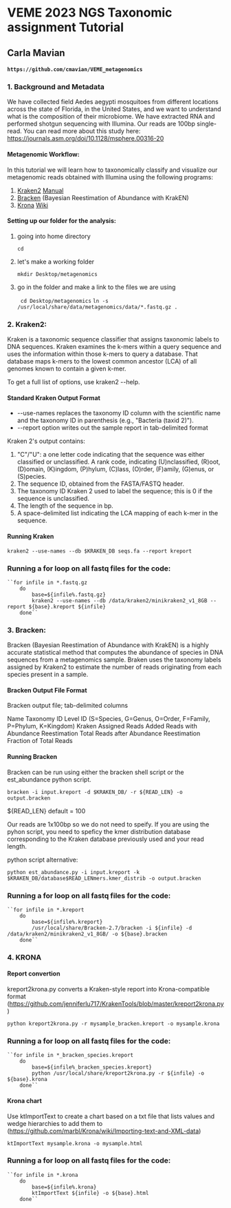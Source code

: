 # VEME 2023 NGS Taxonomic assignment Tutorial

## Carla Mavian

#### `https://github.com/cmavian/VEME_metagenomics`
#### 
#### 
### 1. Background and Metadata
We have collected field Aedes aegypti mosquitoes from different locations across the state of Florida, in the United
States, and we want to understand what is the composition of their microbiome. We have extracted RNA and
performed shotgun sequencing with Illumina. Our reads are 100bp single-read. You can read more about this study here: https://journals.asm.org/doi/10.1128/msphere.00316-20

#### Metagenomic Workflow: 
In this tutorial we will learn how to taxonomically classify and visualize our metagenomic reads obtained with Illumina using the following programs:

1. [Kraken2](https://ccb.jhu.edu/software/kraken2/index.shtml) [Manual](https://github.com/DerrickWood/kraken2/wiki/Manual)
2. [Bracken](https://ccb.jhu.edu/software/bracken/) (Bayesian Reestimation of Abundance with KrakEN) 
3. [Krona](https://github.com/marbl/Krona/wiki/KronaTools) [Wiki](https://github.com/marbl/Krona/wiki)


#### Setting up our folder for the analysis:

1. going into home directory

   ``cd``

2. let's make a working folder
 
   ``mkdir Desktop/metagenomics`` 

3. go in the folder and make a link to the files we are using

    `` cd Desktop/metagenomics`` 
    `` ln -s /usr/local/share/data/metagenomics/data/*.fastq.gz . `` 



#### 
#### 
### 2. Kraken2: 
Kraken is a taxonomic sequence classifier that assigns taxonomic labels to DNA sequences. 
Kraken examines the k-mers within a query sequence and uses the information within those k-mers to query a database. That database maps k-mers to the lowest common ancestor (LCA) of all genomes known to contain a given k-mer.

To get a full list of options, use kraken2 --help.

#### Standard Kraken Output Format
* --use-names replaces the taxonomy ID column with the scientific name and the taxonomy ID in parenthesis (e.g., "Bacteria (taxid 2)"). 
* --report option writes out the sample report in tab-delimited format

Kraken 2's output contains:
1. "C"/"U": a one letter code indicating that the sequence was either classified or unclassified. A rank code, indicating (U)nclassified, (R)oot, (D)omain, (K)ingdom, (P)hylum, (C)lass, (O)rder, (F)amily, (G)enus, or (S)pecies. 
2. The sequence ID, obtained from the FASTA/FASTQ header.
3. The taxonomy ID Kraken 2 used to label the sequence; this is 0 if the sequence is unclassified.
4. The length of the sequence in bp.
5. A space-delimited list indicating the LCA mapping of each k-mer in the sequence.


#### Running Kraken
   ``kraken2 --use-names --db $KRAKEN_DB seqs.fa --report kreport``

### Running a for loop on all fastq files for the code:
	
    ``for infile in *.fastq.gz
        do
        	base=${infile%.fastq.gz}
            kraken2 --use-names --db /data/kraken2/minikraken2_v1_8GB --report ${base}.kreport ${infile}
        done``  
	
#### 
#### 
### 3. Bracken:
Bracken (Bayesian Reestimation of Abundance with KrakEN) is a highly accurate statistical method that computes the abundance of species in DNA sequences from a metagenomics sample. 
Braken uses the taxonomy labels assigned by Kraken2 to estimate the number of reads originating from each species present in a sample.

#### Bracken Output File Format
Bracken output file; tab-delimited columns

Name
Taxonomy ID
Level ID (S=Species, G=Genus, O=Order, F=Family, P=Phylum, K=Kingdom)
Kraken Assigned Reads
Added Reads with Abundance Reestimation
Total Reads after Abundance Reestimation
Fraction of Total Reads

#### Running Bracken
Bracken can be run using either the bracken shell script or the est_abundance python script. 

``bracken -i input.kreport -d $KRAKEN_DB/ -r ${READ_LEN} -o output.bracken``

${READ_LEN} default =  100

Our reads are 1x100bp so we do not need to speify. If you are using the pyhon script, you need to speficy the kmer distribution database corresponding to the Kraken database previously used and your read length.  

python script alternative:

   ``python est_abundance.py -i input.kreport -k $KRAKEN_DB/database$READ_LENmers.kmer_distrib -o output.bracken``

### Running a for loop on all fastq files for the code:
	
    ``for infile in *.kreport
        do
        	base=${infile%.kreport}
            /usr/local/share/Bracken-2.7/bracken -i ${infile} -d /data/kraken2/minikraken2_v1_8GB/ -o ${base}.bracken 
        done`` 


#### 
#### 
### 4. KRONA

#### Report convertion 
kreport2krona.py converts a Kraken-style report into Krona-compatible format (https://github.com/jenniferlu717/KrakenTools/blob/master/kreport2krona.py)

   ``python kreport2krona.py -r mysample_bracken.kreport -o mysample.krona``

### Running a for loop on all fastq files for the code:

    ``for infile in *_bracken_species.kreport
        do
			base=${infile%_bracken_species.kreport}
			python /usr/local/share/kreport2krona.py -r ${infile} -o ${base}.krona
        done``

#### Krona chart
Use ktImportText to create a chart based on a txt file that lists values and wedge hierarchies to add them to (https://github.com/marbl/Krona/wiki/Importing-text-and-XML-data)

   ``ktImportText mysample.krona -o mysample.html ``

### Running a for loop on all fastq files for the code:

    ``for infile in *.krona
        do
			base=${infile%.krona}
			ktImportText ${infile} -o ${base}.html
        done``



